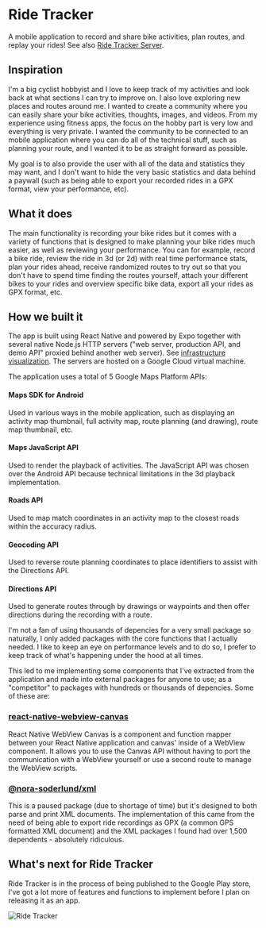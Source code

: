 # Ride Tracker

A mobile application to record and share bike activities, plan routes, and replay your rides! See also [Ride Tracker Server](https://github.com/nora-soderlund/RideTrackerServer#readme).

## Inspiration
I'm a big cyclist hobbyist and I love to keep track of my activities and look back at what sections I can try to improve on. I also love exploring new places and routes around me. I wanted to create a community where you can easily share your bike activities, thoughts, images, and videos. From my experience using fitness apps, the focus on the hobby part is very low and everything is very private. I wanted the community to be connected to an mobile application where you can do all of the technical stuff, such as planning your route, and I wanted it to be as straight forward as possible.

My goal is to also provide the user with all of the data and statistics they may want, and I don't want to hide the very basic statistics and data behind a paywall (such as being able to export your recorded rides in a GPX format, view your performance, etc).

## What it does
The main functionality is recording your bike rides but it comes with a variety of functions that is designed to make planning your bike rides much easier, as well as reviewing your performance. You can for example, record a bike ride, review the ride in 3d (or 2d) with real time performance stats, plan your rides ahead, receive randomized routes to try out so that you don't have to spend time finding the routes yourself, attach your different bikes to your rides and overview specific bike data, export all your rides as GPX format, etc.

## How we built it
The app is built using React Native and powered by Expo together with several native Node.js HTTP servers ("web server, production API, and demo API" proxied behind another web server). See [infrastructure visualization](https://github.com/nora-soderlund/RideTrackerServer#infrastructure). The servers are hosted on a Google Cloud virtual machine.

The application uses a total of 5 Google Maps Platform APIs:
#### Maps SDK for Android
Used in various ways in the mobile application, such as displaying an activity map thumbnail, full activity map, route planning (and drawing), route map thumbnail, etc.
#### Maps JavaScript API
Used to render the playback of activities. The JavaScript API was chosen over the Android API because technical limitations in the 3d playback implementation.
#### Roads API
Used to map match coordinates in an activity map to the closest roads within the accuracy radius.
#### Geocoding API
Used to reverse route planning coordinates to place identifiers to assist with the Directions API.
#### Directions API
Used to generate routes through by drawings or waypoints and then offer directions during the recording with a route.

I'm not a fan of using thousands of depencies for a very small package so naturally, I only added packages with the core functions that I actually needed. I like to keep an eye on performance levels and to do so, I prefer to keep track of what's happening under the hood at all times.

This led to me implementing some components that I've extracted from the application and made into external packages for anyone to use; as a "competitor" to packages with hundreds or thousands of depencies. Some of these are:

### [react-native-webview-canvas](https://github.com/nora-soderlund/react-native-webview-canvas#readme)
React Native WebView Canvas is a component and function mapper between your React Native application and canvas' inside of a WebView component. It allows you to use the Canvas API without having to port the communication with a WebView yourself or use a second route to manage the WebView scripts.

### [@nora-soderlund/xml](https://github.com/nora-soderlund/xml#readme)
This is a paused package (due to shortage of time) but it's designed to both parse and print XML documents. The implementation of this came from the need of being able to export ride recordings as GPX (a common GPS formatted XML document) and the XML packages I found had over 1,500 dependents - absolutely ridiculous.

## What's next for Ride Tracker
Ride Tracker is in the process of being published to the Google Play store, I've got a lot more of features and functions to implement before I plan on releasing it as an app.

![Ride Tracker](https://i.imgur.com/9yNnJBL.jpg)
